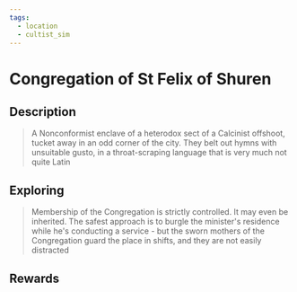 ```yaml
---
tags:
  - location
  - cultist_sim
---
```

# Congregation of St Felix of Shuren

## Description
> A Nonconformist enclave of a heterodox sect of a Calcinist offshoot, tucket away in an odd corner of the city. They belt out hymns with unsuitable gusto, in a throat-scraping language that is very much not quite Latin

## Exploring
> Membership of the Congregation is strictly controlled. It may even be inherited. The safest approach is to burgle the minister's residence while he's conducting a service - but the sworn mothers of the Congregation guard the place in shifts, and they are not easily distracted

## Rewards
